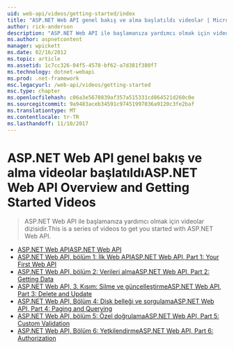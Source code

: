 ```yaml
---
uid: web-api/videos/getting-started/index
title: "ASP.NET Web API genel bakış ve alma başlatıldı videolar | Microsoft Docs"
author: rick-anderson
description: "ASP.NET Web API ile başlamanıza yardımcı olmak için videolar dizisidir."
ms.author: aspnetcontent
manager: wpickett
ms.date: 02/16/2012
ms.topic: article
ms.assetid: 1c7cc326-04f5-4578-bf62-a7d381f380f7
ms.technology: dotnet-webapi
ms.prod: .net-framework
msc.legacyurl: /web-api/videos/getting-started
msc.type: chapter
ms.openlocfilehash: c06a3e5670839af357a515331cd864521d260c0e
ms.sourcegitcommit: 9a9483aceb34591c97451997036a9120c3fe2baf
ms.translationtype: MT
ms.contentlocale: tr-TR
ms.lasthandoff: 11/10/2017
---
```

<a name="aspnet-web-api-overview-and-getting-started-videos"></a><span data-ttu-id="6577d-103">ASP.NET Web API genel bakış ve alma videolar başlatıldı</span><span class="sxs-lookup"><span data-stu-id="6577d-103">ASP.NET Web API Overview and Getting Started Videos</span></span>
====================
> <span data-ttu-id="6577d-104">ASP.NET Web API ile başlamanıza yardımcı olmak için videolar dizisidir.</span><span class="sxs-lookup"><span data-stu-id="6577d-104">This is a series of videos to get you started with ASP.NET Web API.</span></span>


- [<span data-ttu-id="6577d-105">ASP.NET Web API</span><span class="sxs-lookup"><span data-stu-id="6577d-105">ASP.NET Web API</span></span>](aspnet-web-api.md)
- [<span data-ttu-id="6577d-106">ASP.NET Web API, bölüm 1: İlk Web API</span><span class="sxs-lookup"><span data-stu-id="6577d-106">ASP.NET Web API, Part 1: Your First Web API</span></span>](your-first-web-api.md)
- [<span data-ttu-id="6577d-107">ASP.NET Web API, bölüm 2: Verileri alma</span><span class="sxs-lookup"><span data-stu-id="6577d-107">ASP.NET Web API, Part 2: Getting Data</span></span>](getting-data.md)
- [<span data-ttu-id="6577d-108">ASP.NET Web API, 3. Kısım: Silme ve güncelleştirme</span><span class="sxs-lookup"><span data-stu-id="6577d-108">ASP.NET Web API, Part 3: Delete and Update</span></span>](delete-and-update.md)
- [<span data-ttu-id="6577d-109">ASP.NET Web API, Bölüm 4: Disk belleği ve sorgulama</span><span class="sxs-lookup"><span data-stu-id="6577d-109">ASP.NET Web API, Part 4: Paging and Querying</span></span>](paging-and-querying.md)
- [<span data-ttu-id="6577d-110">ASP.NET Web API, bölüm 5: Özel doğrulama</span><span class="sxs-lookup"><span data-stu-id="6577d-110">ASP.NET Web API, Part 5: Custom Validation</span></span>](custom-validation.md)
- [<span data-ttu-id="6577d-111">ASP.NET Web API, Bölüm 6: Yetkilendirme</span><span class="sxs-lookup"><span data-stu-id="6577d-111">ASP.NET Web API, Part 6: Authorization</span></span>](authorization.md)
